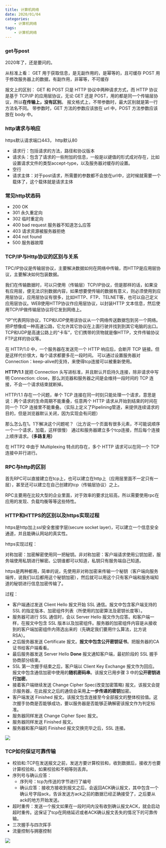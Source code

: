 ```yaml
---
title: 计算机网络
date: 2020/01/04
categories: 
    - 计算机网络
tags:
    - 计算机网络
---
```

### get与post

2020年了，还是要问的。

从标准上看：
GET 用于获取信息，是无副作用的，是幂等的，且可缓存
POST 用于修改服务器上的数据，有副作用，非幂等，不可缓存

报文上的区别：
GET 和 POST 只是 HTTP 协议中两种请求方式，而 HTTP 协议是基于 TCP/IP 的应用层协议，无论 GET 还是 POST，用的都是同一个传输层协议，所以**在传输上，没有区别**。
报文格式上，不带参数时，最大区别就是第一行方法名不同。
带参数时，GET 方法的参数应该放在 url 中，POST 方法参数应该放在 body 中。

### http请求与响应

https默认请求端口443， http默认80

* 请求行：包括请求的方法，路径和协议版本
* 请求头：包含了请求的一些附加的信息，一般是以键值的形式成对存在，比如设置请求文件的类型accept-type，以及服务器对缓存的设置。
* 空行
* 请求主体：对于post请求，所需要的参数都不会放在url中，这时候就需要一个载体了，这个载体就是请求主体

### 常见http状态码

* 200 OK
* 301 永久重定向
* 302 临时重定向
* 400 bad request 服务器不知道怎么应答
* 403 请求资源被服务器拒绝
* 404 not found
* 500 服务器故障

### TCP/IP与Http协议的区别与关系

TPC/IP协议是传输层协议，主要解决数据如何在网络中传输，而HTTP是应用层协议，主要解决如何包装数据。

我们在传输数据时，可以只使用（传输层）TCP/IP协议，但是那样的话，如果没有应用层，便无法识别数据内容，如果想要使传输的数据有意义，则必须使用到应用层协议，应用层协议有很多，比如HTTP、FTP、TELNET等，也可以自己定义应用层协议。WEB使用HTTP协议作应用层协议，以封装HTTP 文本信息，然后使用TCP/IP做传输层协议将它发到网络上。

“IP”代表网际协议，TCP和UDP使用该协议从一个网络传送数据包到另一个网络。把IP想像成一种高速公路，它允许其它协议在上面行驶并找到到其它电脑的出口。TCP和UDP是高速公路上的“卡车”，它们携带的货物就是像HTTP，文件传输协议FTP这样的协议等。

在 HTTP/1.0 中，一个服务器在发送完一个 HTTP 响应后，会断开 TCP 链接。但是这样代价很大，每个请求都要多花一段时间。
可以通过设置服务器对Connection：keep-alive的支持，来使得tcp连接可以被重新使用。

**HTTP/1.1** 就把 Connection 头写进标准，并且默认开启持久连接，除非请求中写明 Connection: close，那么浏览器和服务器之间是会维持一段时间的 TCP 连接，不会一个请求结束就断掉。

HTTP/1.1 存在一个问题，单个 TCP 连接在同一时刻只能处理一个请求，意思是说：两个请求的生命周期不能重叠，任意两个 HTTP 请求从开始到结束的时间在同一个 TCP 连接里不能重叠。（实际上定义了Pipelining管道，来提供连续请求的目的，但是浏览器默认关闭，因为实现会有问题）

那么怎么在1。1下解决这个问题呢？（比方说一个页面有很多元素，不可能说顺序一个一个请求，加载，这样很慢）
通过和服务器建立多个tcp连接，然后每个连接上顺序请求。**（多路复用）**

在 HTTP2 中由于 Multiplexing 特点的存在，多个 HTTP 请求可以在同一个 TCP 连接中并行进行。


### RPC与http的区别

首先RPC可以直接建立在tcp上，也可以建立在http上（应用层里面不一定只有一层），甚至还可以建立在自己创建的tcp（传输层协议）之上。

RPC主要用在比较大型的企业里面，对于效率的要求比较高，所以需要使用rpc在应用的发现、负载均衡等等这些特性。

### HTTP和HTTPS的区别以及https实现过程

https是http加上ssl安全套接字层(secure socket layer)，可以建立一个信息安全通道，并且能确认网站的真实性。

https实现过程：

对称加密：加密解密使用同一把秘钥。非对称加密：客户端请求使用公钥加密，服务端使用私钥进行解密。公钥谁都可以知道，私钥只有服务端自己知道。

https是两种都用，简单的说，先使用非对称加密来传输一个秘钥（客户端向服务端传，说我们以后都用这个秘钥加密），然后就可以用这个只有客户端和服务端知道的秘钥进行信息加密传输了。

过程：

* 客户端通过发送 Client Hello 报文开始 SSL 通信。报文中包含客户端支持的 SSL 的指定版本、加密组件列表（所使用的加密算法及密钥长度等）。
* 服务器可进行 SSL 通信时，会以 Server Hello 报文作为应答。和客户端一样，在报文中包含 SSL 版本以及加密组件。服务器的加密组件内容是从接收到的客户端加密组件内筛选出来的（先确定我们要用什么算法，比方说RSA）。
* 之后服务器发送 Certificate 报文。**报文中包含公开密钥证书**。把服务器的CA证书给客户端看看。
* 最后服务器发送 Server Hello **Done** 报文通知客户端，最初阶段的 SSL 握手协商部分结束。
* SSL 第一次握手结束之后，客户端以 Client Key Exchange 报文作为回应。报文中包含通信加密中使用的**随机密码串**。该报文已用步骤 3 中的**公开密钥进行加密**。
* 接着客户端继续发送 Change Cipher Spec(改变加密策略) 报文。该报文会提示服务器，在此报文之后的通信会采用**上一步传递的密钥**加密。
* 客户端发送 Finished 报文。该报文包含连接至今全部报文的整体校验值。这次握手协商是否能够成功，要以服务器是否能够正确解密该报文作为判定标准。
* 服务器同样发送 Change Cipher Spec 报文。
* 服务器同样发送 Finished 报文。
* 服务器和客户端的 Finished 报文交换完毕之后，SSL 连接。

![](https://pic.downk.cc/item/5e10272776085c3289ac4168.jpg)

### TCP如何保证可靠传输

* 校验和:TCP在发送报文之前，发送方要计算校验和，收到数据后，接收方也要计算校验和，如果校验和不相等则丢弃。
* 序列号与确认应答：
    * 序列号：tcp为传送的字节进行了编号
    * 确认应答：接收方接收到报文之后，会返回ACK确认报文，其中包含一个确认号字段ack，告诉发送方ack之前的数据已经正确接受了，之后要从ack的地方开始发送。
* 超时重传：发送一个报文如果在一段时间内没有收到确认报文ACK，就会启动超时重传。这保证了tcp在网络延迟或者ACK确认报文丢失的情况下的可靠传输。
* 三次握手与四次挥手
* 流量控制与拥塞控制

![](https://pic.downk.cc/item/5e102e6076085c3289ad5372.jpg)
